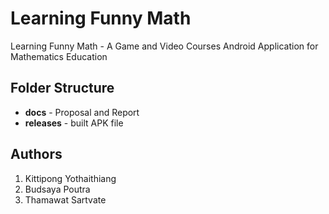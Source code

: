 # Learning Funny Math

Learning Funny Math - A Game and Video Courses Android Application for Mathematics Education

## Folder Structure

* **docs** - Proposal and Report
* **releases** - built APK file

## Authors
1. Kittipong Yothaithiang
2. Budsaya Poutra
3. Thamawat Sartvate
